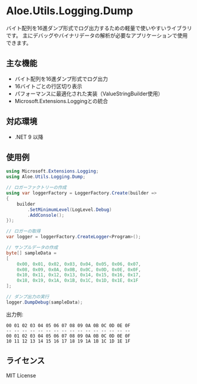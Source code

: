 # Aloe.Utils.Logging.Dump

バイト配列を16進ダンプ形式でログ出力するための軽量で使いやすいライブラリです。
主にデバッグやバイナリデータの解析が必要なアプリケーションで使用できます。

## 主な機能

* バイト配列を16進ダンプ形式でログ出力
* 16バイトごとの行区切り表示
* パフォーマンスに最適化された実装（ValueStringBuilder使用）
* Microsoft.Extensions.Loggingとの統合

## 対応環境

* .NET 9 以降

## 使用例

```csharp
using Microsoft.Extensions.Logging;
using Aloe.Utils.Logging.Dump;

// ロガーファクトリーの作成
using var loggerFactory = LoggerFactory.Create(builder =>
{
    builder
        .SetMinimumLevel(LogLevel.Debug)
        .AddConsole();
});

// ロガーの取得
var logger = loggerFactory.CreateLogger<Program>();

// サンプルデータの作成
byte[] sampleData =
[
    0x00, 0x01, 0x02, 0x03, 0x04, 0x05, 0x06, 0x07,
    0x08, 0x09, 0x0A, 0x0B, 0x0C, 0x0D, 0x0E, 0x0F,
    0x10, 0x11, 0x12, 0x13, 0x14, 0x15, 0x16, 0x17,
    0x18, 0x19, 0x1A, 0x1B, 0x1C, 0x1D, 0x1E, 0x1F
];

// ダンプ出力の実行
logger.DumpDebug(sampleData);
```

出力例:
```
00 01 02 03 04 05 06 07 08 09 0A 0B 0C 0D 0E 0F
-- -- -- -- -- -- -- -- -- -- -- -- -- -- -- --
00 01 02 03 04 05 06 07 08 09 0A 0B 0C 0D 0E 0F
10 11 12 13 14 15 16 17 18 19 1A 1B 1C 1D 1E 1F
```

## ライセンス

MIT License
